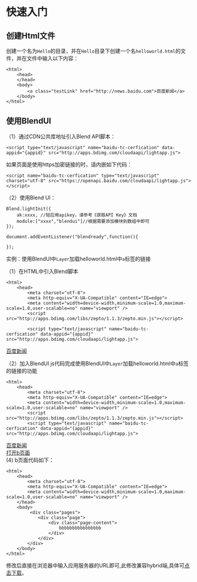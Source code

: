 # 快速入门

## 创建Html文件

创建一个名为`Hello`的目录，并在`Hello`目录下创建一个名`helloworld.html`的文件，并在文件中输入以下内容：

	<html>
		<head>
		</head>
		<body>
			<a class="testLink" href="http://news.baidu.com">百度新闻</a>
		</body>
	</html>


## 使用BlendUI

（1）通过CDN公共库地址引入Blend API脚本：

	<script type="text/javascript" name="baidu-tc-cerfication" data-appid="{appid}" src="http://apps.bdimg.com/cloudaapi/lightapp.js">
</script>

如果页面是使用https加密链接的时，请内嵌如下代码：

	<script name="baidu-tc-cerfication" type="text/javascript" charset="utf-8" src="https://openapi.baidu.com/cloudaapi/lightapp.js"></script>

（2）使用Blend UI：

	Blend.lightInit({
		ak:xxxx, //轻应用apikey，请参考《获取API Key》文档
		module:["xxxx","blendui"]//根据需要添加模块到数组中即可
	});

	document.addEventListener("blendready",function(){

	});


实例：使用BlendUI中`Layer`加载helloworld.html中`a`标签的链接


（1）在HTML中引入Blend脚本

	<html>
		<head>
			<meta charset="utf-8">
    		<meta http-equiv="X-UA-Compatible" content="IE=edge">
    		<meta content="width=device-width,minimum-scale=1.0,maximum-scale=1.0,user-scalable=no" name="viewport" />
    		<script src="http://apps.bdimg.com/libs/zepto/1.1.3/zepto.min.js"></script>

    		<script type="text/javascript" name="baidu-tc-cerfication" data-appid="{appid}" src="http://apps.bdimg.com/cloudaapi/lightapp.js">
</script>
		</head>
		<body>
			<a class="testLink" href="http://news.baidu.com">百度新闻</a>
		</body>
	</html>

（2）加入BlendUI js代码完成使用BlendUI中`Layer`加载helloworld.html中`a`标签的链接的功能

	<html>
		<head>
			<meta charset="utf-8">
    		<meta http-equiv="X-UA-Compatible" content="IE=edge">
    		<meta content="width=device-width,minimum-scale=1.0,maximum-scale=1.0,user-scalable=no" name="viewport" />
    		<script src="http://apps.bdimg.com/libs/zepto/1.1.3/zepto.min.js"></script>
    		<script type="text/javascript" name="baidu-tc-cerfication" data-appid="{appid}" src="http://apps.bdimg.com/cloudaapi/lightapp.js">
</script>
		</head>
		<body>
			<a class="testLink" href="http://news.baidu.com">百度新闻</a>
		</body>
		<script>
			Blend.lightInit({
				ak:'xxxx', //轻应用apikey
				module:["blendui"]//根据需要添加模块到数组中即可
			});

			document.addEventListener("blendready",function(){
            	Blend.ui.layerInit("0",function(dom){
                	var herfLayer;
                	$(".testLink",dom).on("click",function(e){
                    	e.preventDefault();
                    	if(herfLayer){
                        	herfLayer.in();
                    	}else{
                        	herfLayer = new Blend.ui.Layer({
                            	"id" : "herfLayer",
                            	"url" : this.href,
                            	"active" :true
                        	});
                    	}
                	});
            	});
        	});
		</script>
	</html>


## 浏览应用

### Android端浏览

下载blendui.apk并安装到Android移动端上，下载地址如下：

![](/md/images/ios_runtime.png)

安装完成后打开blendui应用，使用“扫码”扫描BlendUI开发应用的服务器URL地址即可查看应用。

### IOS端浏览

使用IOS终端扫描下面的二维码安装BlendUI测试运行应用

![](/md/images/iosdownload.png)

安装完成后打开blendui应用，使用“扫码”扫描BlendUI开发应用的服务器URL地址即可查看应用。

### 浏览器浏览

如果需要直接使用浏览器中浏览，需要添加一下操作：

（1）首先需要下载`crema.css`和图片资源，可进入github的res下载该资源

<https://github.com/Clouda-team/BlendUI>

（2）HTML中引入`crema.css`资源

	<link rel="stylesheet" href="crema.css">

（3）修改HTML代码，在body中加入三个标签

	<html>
		<head>
            <meta content="width=device-width,minimum-scale=1.0,maximum-scale=1.0,user-scalable=no" name="viewport" />
			<script type="text/javascript" name="baidu-tc-cerfication" data-appid="{appid}" src="http://apps.bdimg.com/cloudaapi/lightapp.js">
</script>
            <link rel="stylesheet" href="crema.css" /> 
		</head>
		<body>
			<div class="pages">
				<div class="page">
					<div class="page-content">
						<a class="testLink" href="b.html">打开b页面</a>
					</div>
				</div>
			</div>
		</body>
	</html>
 (4) b页面代码如下：
 
    <html>
        <head>
            <meta charset="utf-8">
            <meta http-equiv="X-UA-Compatible" content="IE=edge">
            <meta content="width=device-width,minimum-scale=1.0,maximum-scale=1.0,user-scalable=no" name="viewport" />
        </head>
        <body>
             <div class="pages">
                <div class="page">
                    <div class="page-content">
                        bbbbbbbbbbbbbbbb
                    </div>
                </div>
            </div>
        </body>
    </html>
修改后直接在浏览器中输入应用服务器的URL即可,此修改兼容hybrid端,具体可[点击下载](http://blend001.duapp.com/blend.zip)。
  


